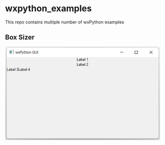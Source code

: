 # wxpython_examples
This repo contains multiple number of wxPython examples

## Box Sizer 
![Image of Box Sizer](screenshots/boxsizer.png)
